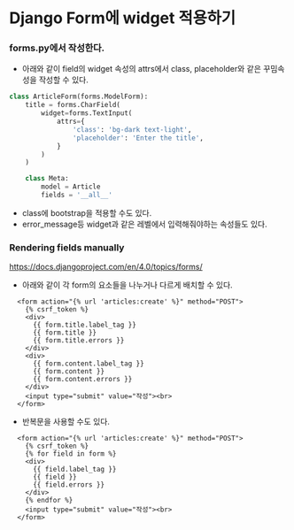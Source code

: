 # Django Form에 widget 적용하기

### forms.py에서 작성한다.

- 아래와 같이 field의 widget 속성의 attrs에서 class, placeholder와 같은 꾸밈속성을 작성할 수 있다.

```python
class ArticleForm(forms.ModelForm):
    title = forms.CharField(
        widget=forms.TextInput(
            attrs={
                'class': 'bg-dark text-light',
                'placeholder': 'Enter the title',
            }
        )
    )

    class Meta:
        model = Article
        fields = '__all__'
```

- class에 bootstrap을 적용할 수도 있다.
- error_message등 widget과 같은 레벨에서 입력해줘야하는 속성들도 있다.



### Rendering fields manually

https://docs.djangoproject.com/en/4.0/topics/forms/

- 아래와 같이 각 form의 요소들을 나누거나 다르게 배치할 수 있다.

```django
  <form action="{% url 'articles:create' %}" method="POST">
    {% csrf_token %}
    <div>
      {{ form.title.label_tag }}
      {{ form.title }}
      {{ form.title.errors }}
    </div>
    <div>
      {{ form.content.label_tag }}
      {{ form.content }}
      {{ form.content.errors }}
    </div>
    <input type="submit" value="작성"><br>
  </form>
```

- 반복문을 사용할 수도 있다.

```django
  <form action="{% url 'articles:create' %}" method="POST">
    {% csrf_token %}
    {% for field in form %}
    <div>
      {{ field.label_tag }}
      {{ field }}
      {{ field.errors }}
    </div>
    {% endfor %}
    <input type="submit" value="작성"><br>
  </form>
```



